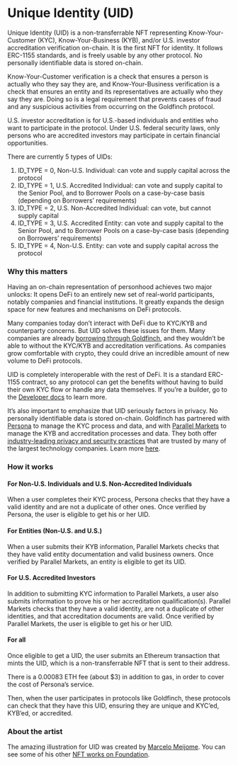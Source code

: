 # Unique Identity (UID)

Unique Identity (UID) is a non-transferrable NFT representing Know-Your-Customer (KYC), Know-Your-Business (KYB), and/or U.S. investor accreditation verification on-chain. It is the first NFT for identity. It follows ERC-1155 standards, and is freely usable by any other protocol. No personally identifiable data is stored on-chain.

Know-Your-Customer verification is a check that ensures a person is actually who they say they are, and Know-Your-Business verification is a check that ensures an entity and its representatives are actually who they say they are. Doing so is a legal requirement that prevents cases of fraud and any suspicious activities from occurring on the Goldfinch protocol.

U.S. investor accreditation is for U.S.-based individuals and entities who want to participate in the protocol. Under U.S. federal security laws, only persons who are accredited investors may participate in certain financial opportunities.

There are currently 5 types of UIDs:

1. ID\_TYPE = 0, Non-U.S. Individual: can vote and supply capital across the protocol&#x20;
2. ID\_TYPE = 1, U.S. Accredited Individual: can vote and supply capital to the Senior Pool, and to Borrower Pools on a case-by-case basis (depending on Borrowers’ requirements)&#x20;
3. ID\_TYPE = 2, U.S. Non-Accredited Individual: can vote, but cannot supply capital&#x20;
4. ID\_TYPE = 3, U.S. Accredited Entity: can vote and supply capital to the Senior Pool, and to Borrower Pools on a case-by-case basis (depending on Borrowers’ requirements)&#x20;
5. ID\_TYPE = 4, Non-U.S. Entity: can vote and supply capital across the protocol

### Why this matters&#x20;

Having an on-chain representation of personhood achieves two major unlocks: It opens DeFi to an entirely new set of real-world participants, notably companies and financial institutions. It greatly expands the design space for new features and mechanisms on DeFi protocols.

Many companies today don’t interact with DeFi due to KYC/KYB and counterparty concerns. But UID solves these issues for them. Many companies are already [borrowing through Goldfinch](https://app.goldfinch.finance/earn), and they wouldn’t be able to without the KYC/KYB and accreditation verifications. As companies grow comfortable with crypto, they could drive an incredible amount of new volume to DeFi protocols.

UID is completely interoperable with the rest of DeFi. It is a standard ERC-1155 contract, so any protocol can get the benefits without having to build their own KYC flow or handle any data themselves. If you’re a builder, go to the [Developer docs](https://docs.goldfinch.finance/goldfinch/unique-identity-uid/for-developers) to learn more.

It’s also important to emphasize that UID seriously factors in privacy. No personally identifiable data is stored on-chain. Goldfinch has partnered with [Persona](https://withpersona.com/) to manage the KYC process and data, and with [Parallel Markets](https://parallelmarkets.com/) to manage the KYB and accreditation processes and data. They both offer [industry-leading privacy and security practices](https://withpersona.com/security) that are trusted by many of the largest technology companies. Learn more [here](https://medium.com/goldfinch-fi/introducing-unique-identity-uid-the-first-nft-for-identity-830a89207509).

### How it works&#x20;

#### For Non-U.S. Individuals and U.S. Non-Accredited Individuals

When a user completes their KYC process, Persona checks that they have a valid identity and are not a duplicate of other ones. Once verified by Persona, the user is eligible to get his or her UID.

#### For Entities (Non-U.S. and U.S.)

When a user submits their KYB information, Parallel Markets checks that they have valid entity documentation and valid business owners. Once verified by Parallel Markets, an entity is eligible to get its UID.

#### For U.S. Accredited Investors

In addition to submitting KYC information to Parallel Markets, a user also submits information to prove his or her accreditation qualification(s). Parallel Markets checks that they have a valid identity, are not a duplicate of other identities, and that accreditation documents are valid. Once verified by Parallel Markets, the user is eligible to get his or her UID.

#### For all

Once eligible to get a UID, the user submits an Ethereum transaction that mints the UID, which is a non-transferrable NFT that is sent to their address.

There is a 0.00083 ETH fee (about $3) in addition to gas, in order to cover the cost of Persona’s service.

Then, when the user participates in protocols like Goldfinch, these protocols can check that they have this UID, ensuring they are unique and KYC’ed, KYB’ed, or accredited.&#x20;

### About the artist&#x20;

The amazing illustration for UID was created by [Marcelo Meijome](http://marcelo-meijome.com/). You can see some of his other [NFT works on Foundation](https://foundation.app/@marcelomeijome).
